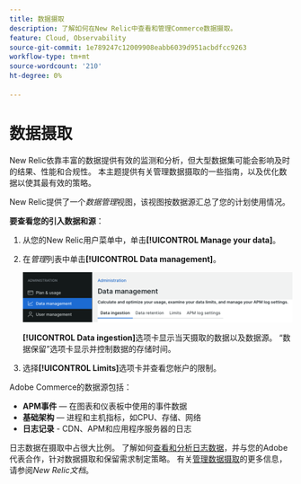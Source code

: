 ```yaml
---
title: 数据摄取
description: 了解如何在New Relic中查看和管理Commerce数据摄取。
feature: Cloud, Observability
source-git-commit: 1e789247c12009908eabb6039d951acbdfcc9263
workflow-type: tm+mt
source-wordcount: '210'
ht-degree: 0%

---
```


# 数据摄取

New Relic依靠丰富的数据提供有效的监测和分析，但大型数据集可能会影响及时的结果、性能和合规性。 本主题提供有关管理数据摄取的一些指南，以及优化数据以使其最有效的策略。

New Relic提供了一个&#x200B;_数据管理_&#x200B;视图，该视图按数据源汇总了您的计划使用情况。

**要查看您的引入数据和源**：

1. 从您的New Relic用户菜单中，单击&#x200B;**[!UICONTROL Manage your data]**。
1. 在&#x200B;_管理_&#x200B;列表中单击&#x200B;**[!UICONTROL Data management]**。

   ![数据管理](../../assets/new-relic/data-ingestion.png)

   **[!UICONTROL Data ingestion]**&#x200B;选项卡显示当天摄取的数据以及数据源。
“数据保留”选项卡显示并控制数据的存储时间。

1. 选择&#x200B;**[!UICONTROL Limits]**&#x200B;选项卡并查看您帐户的限制。

Adobe Commerce的数据源包括：

- **APM事件** — 在图表和仪表板中使用的事件数据
- **基础架构** — 进程和主机指标，如CPU、存储、网络
- **日志记录** - CDN、APM和应用程序服务器的日志

日志数据在摄取中占很大比例。 了解如何[查看和分析日志数据](log-management.md#view-and-analyze-log-data)，并与您的Adobe代表合作，针对数据摄取和保留需求制定策略。 有关[管理数据摄取](https://docs.newrelic.com/docs/data-apis/manage-data/manage-data-coming-new-relic/)的更多信息，请参阅&#x200B;_New Relic文档_。
